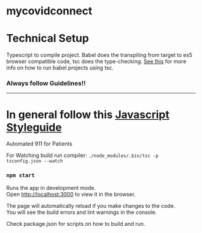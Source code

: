 # mycovidconnect

Technical Setup
===============

Typescript to compile project.
Babel does the transpiling from target to es5 browser compatible code, tsc does the type-checking.
[See this](https://babeljs.io/blog/2018/08/27/7.0.0) for more info on how to run babel projects using tsc.


### Always follow Guidelines!!
-------------------------------

In general follow this [Javascript Styleguide](https://google.github.io/styleguide/jsguide.html)
==============================================
Automated 911 for Patients


For Watching build run compiler: `./node_modules/.bin/tsc -p tsconfig.json --watch`

### `npm start`

Runs the app in development mode.<br>
Open [http://localhost:3000](http://localhost:3000) to view it in the browser.

The page will automatically reload if you make changes to the code.<br>
You will see the build errors and lint warnings in the console.

Check package.json for scripts on how to build and run.